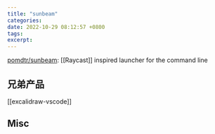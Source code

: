 ```yaml
---
title: "sunbeam"
categories: 
date: 2022-10-29 08:12:57 +0800
tags: 
excerpt: 
---
```




[pomdtr/sunbeam](https://github.com/pomdtr/sunbeam): [[Raycast]] inspired launcher for the command line



## 兄弟产品

[[excalidraw-vscode]]


## Misc



